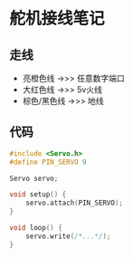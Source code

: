 # 舵机接线笔记

## 走线

- 亮橙色线 ->>> 任意数字端口
- 大红色线 ->>> 5v火线
- 棕色/黑色线 ->>> 地线

## 代码

```c++
#include <Servo.h>
#define PIN_SERVO 9

Servo servo;

void setup() {
    servo.attach(PIN_SERVO);
}

void loop() {
    servo.write(/*...*/);
}
```